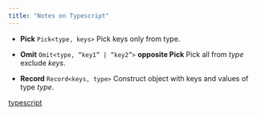 ```yaml
---
title: "Notes on Typescript"
---
```


- **Pick** `Pick<type, keys>`
Pick keys only from type.

- **Omit** `Omit<type, “key1” | “key2”>` **opposite Pick**
Pick all from *type* exclude *keys*.

- **Record** `Record<keys, type>`
Construct object with keys and values of type *type*.



[typescript](programming-languages/typescript.md)